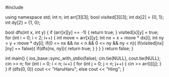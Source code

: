 #include <iostream>

using namespace std;
int n;
int arr[3][3];
bool visited[3][3];
int dx[2] = {0, 1};
int dy[2] = {1, 0};

bool dfs(int x, int y) {
  if (arr[x][y] == -1) {
    return true;
  }
  visited[x][y] = true;
  for (int i = 0; i < 2; i++) {
    int move = arr[x][y];
    int nx = x + move * dx[i];
    int ny = y + move * dy[i];
    if(0 <= nx && nx < n && 0 <= ny && ny < n){
      if(visited[nx][ny] == false){
        if(dfs(nx, ny)){
          return true;
        }
      }
    }
  }
  return false;
}

int main() {
  ios_base::sync_with_stdio(false);
  cin.tie(NULL), cout.tie(NULL);
  cin >> n;
  for (int i = 0; i < n; i++) {
    for (int j = 0; j < n; j++) {
      cin >> arr[i][j];
    }
  }
  if (dfs(0, 0))
    cout << "HaruHaru";
  else
    cout << "Hing";
}

